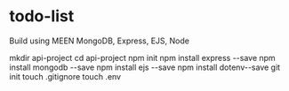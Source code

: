 # todo-list
Build using MEEN MongoDB, Express, EJS, Node

mkdir api-project
cd api-project
npm init
npm install express --save
npm install mongodb --save
npm install ejs --save
npm install dotenv--save
git init
touch .gitignore
touch .env
